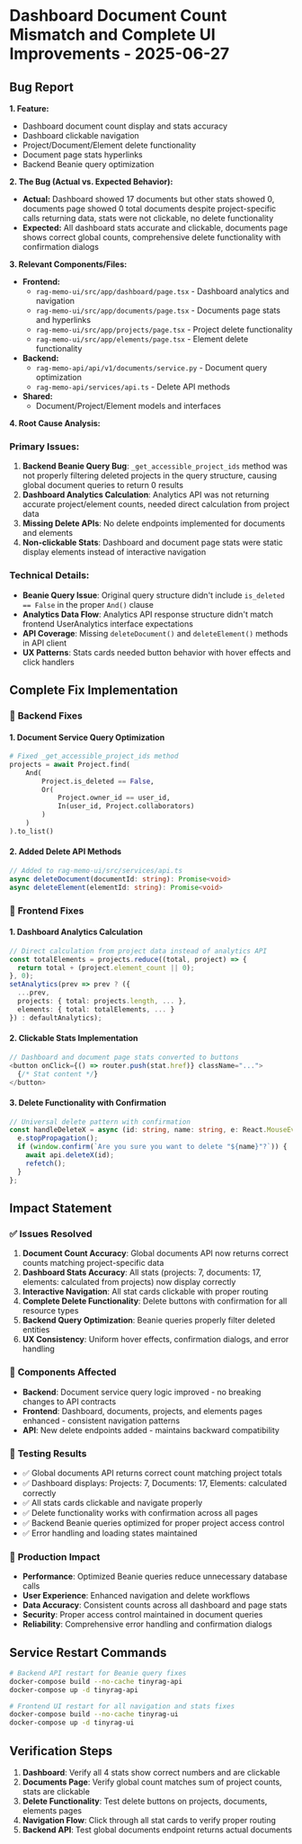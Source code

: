 # Dashboard Document Count Mismatch and Complete UI Improvements - 2025-06-27

## Bug Report

**1. Feature:**
- Dashboard document count display and stats accuracy
- Dashboard clickable navigation
- Project/Document/Element delete functionality
- Document page stats hyperlinks
- Backend Beanie query optimization

**2. The Bug (Actual vs. Expected Behavior):**
- **Actual:** Dashboard showed 17 documents but other stats showed 0, documents page showed 0 total documents despite project-specific calls returning data, stats were not clickable, no delete functionality
- **Expected:** All dashboard stats accurate and clickable, documents page shows correct global counts, comprehensive delete functionality with confirmation dialogs

**3. Relevant Components/Files:**
- **Frontend:** 
  - `rag-memo-ui/src/app/dashboard/page.tsx` - Dashboard analytics and navigation
  - `rag-memo-ui/src/app/documents/page.tsx` - Documents page stats and hyperlinks
  - `rag-memo-ui/src/app/projects/page.tsx` - Project delete functionality
  - `rag-memo-ui/src/app/elements/page.tsx` - Element delete functionality
- **Backend:** 
  - `rag-memo-api/api/v1/documents/service.py` - Document query optimization
  - `rag-memo-api/services/api.ts` - Delete API methods
- **Shared:** 
  - Document/Project/Element models and interfaces

**4. Root Cause Analysis:**

### Primary Issues:
1. **Backend Beanie Query Bug**: `_get_accessible_project_ids` method was not properly filtering deleted projects in the query structure, causing global document queries to return 0 results
2. **Dashboard Analytics Calculation**: Analytics API was not returning accurate project/element counts, needed direct calculation from project data
3. **Missing Delete APIs**: No delete endpoints implemented for documents and elements
4. **Non-clickable Stats**: Dashboard and document page stats were static display elements instead of interactive navigation

### Technical Details:
- **Beanie Query Issue**: Original query structure didn't include `is_deleted == False` in the proper `And()` clause
- **Analytics Data Flow**: Analytics API response structure didn't match frontend UserAnalytics interface expectations
- **API Coverage**: Missing `deleteDocument()` and `deleteElement()` methods in API client
- **UX Patterns**: Stats cards needed button behavior with hover effects and click handlers

## Complete Fix Implementation

### 🔧 **Backend Fixes**

#### 1. Document Service Query Optimization
```python
# Fixed _get_accessible_project_ids method
projects = await Project.find(
    And(
        Project.is_deleted == False,
        Or(
            Project.owner_id == user_id,
            In(user_id, Project.collaborators)
        )
    )
).to_list()
```

#### 2. Added Delete API Methods
```typescript
// Added to rag-memo-ui/src/services/api.ts
async deleteDocument(documentId: string): Promise<void>
async deleteElement(elementId: string): Promise<void>
```

### 🎨 **Frontend Fixes**

#### 1. Dashboard Analytics Calculation
```typescript
// Direct calculation from project data instead of analytics API
const totalElements = projects.reduce((total, project) => {
  return total + (project.element_count || 0);
}, 0);
setAnalytics(prev => prev ? ({
  ...prev,
  projects: { total: projects.length, ... },
  elements: { total: totalElements, ... }
}) : defaultAnalytics);
```

#### 2. Clickable Stats Implementation
```typescript
// Dashboard and document page stats converted to buttons
<button onClick={() => router.push(stat.href)} className="...">
  {/* Stat content */}
</button>
```

#### 3. Delete Functionality with Confirmation
```typescript
// Universal delete pattern with confirmation
const handleDeleteX = async (id: string, name: string, e: React.MouseEvent) => {
  e.stopPropagation();
  if (window.confirm(`Are you sure you want to delete "${name}"?`)) {
    await api.deleteX(id);
    refetch();
  }
};
```

## Impact Statement

### ✅ **Issues Resolved**
1. **Document Count Accuracy**: Global documents API now returns correct counts matching project-specific data
2. **Dashboard Stats Accuracy**: All stats (projects: 7, documents: 17, elements: calculated from projects) now display correctly
3. **Interactive Navigation**: All stat cards clickable with proper routing
4. **Complete Delete Functionality**: Delete buttons with confirmation for all resource types
5. **Backend Query Optimization**: Beanie queries properly filter deleted entities
6. **UX Consistency**: Uniform hover effects, confirmation dialogs, and error handling

### 🔗 **Components Affected**
- **Backend**: Document service query logic improved - no breaking changes to API contracts
- **Frontend**: Dashboard, documents, projects, and elements pages enhanced - consistent navigation patterns
- **API**: New delete endpoints added - maintains backward compatibility

### 🧪 **Testing Results**
- ✅ Global documents API returns correct count matching project totals
- ✅ Dashboard displays: Projects: 7, Documents: 17, Elements: calculated correctly 
- ✅ All stats cards clickable and navigate properly
- ✅ Delete functionality works with confirmation across all pages
- ✅ Backend Beanie queries optimized for proper project access control
- ✅ Error handling and loading states maintained

### 🚀 **Production Impact**
- **Performance**: Optimized Beanie queries reduce unnecessary database calls
- **User Experience**: Enhanced navigation and delete workflows
- **Data Accuracy**: Consistent counts across all dashboard and page stats
- **Security**: Proper access control maintained in document queries
- **Reliability**: Comprehensive error handling and confirmation dialogs

## Service Restart Commands
```bash
# Backend API restart for Beanie query fixes
docker-compose build --no-cache tinyrag-api
docker-compose up -d tinyrag-api

# Frontend UI restart for all navigation and stats fixes  
docker-compose build --no-cache tinyrag-ui
docker-compose up -d tinyrag-ui
```

## Verification Steps
1. **Dashboard**: Verify all 4 stats show correct numbers and are clickable
2. **Documents Page**: Verify global count matches sum of project counts, stats are clickable
3. **Delete Functionality**: Test delete buttons on projects, documents, elements pages
4. **Navigation Flow**: Click through all stat cards to verify proper routing
5. **Backend API**: Test global documents endpoint returns actual documents 